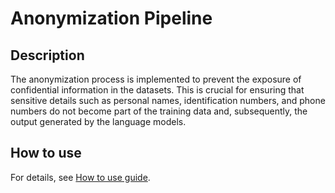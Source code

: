 # Anonymization Pipeline

## Description
The anonymization process is implemented to prevent the exposure of confidential information in the datasets. This is crucial for ensuring that sensitive details such as personal names, identification numbers, and phone numbers do not become part of the training data and, subsequently, the output generated by the language models.

## How to use
For details, see [How to use guide](../../../src/scripts/anonymization/README.md).